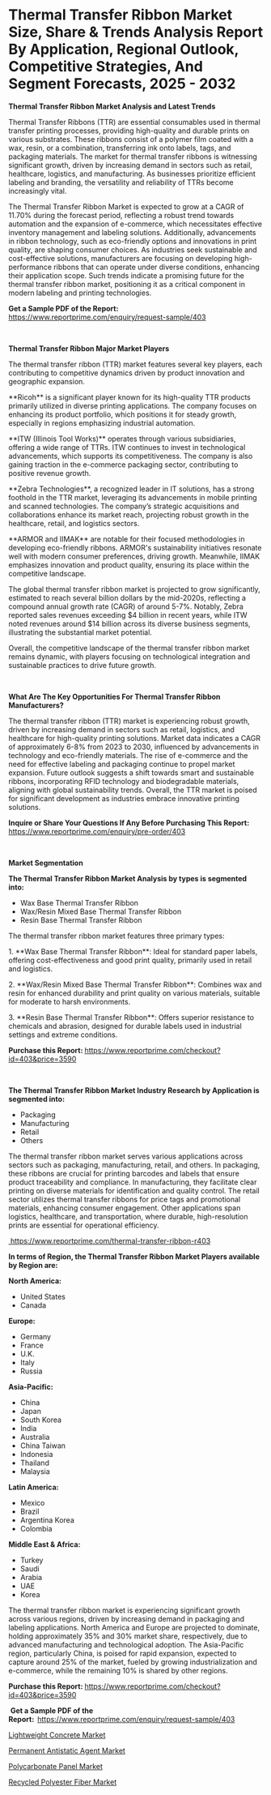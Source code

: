 <p><h1>Thermal Transfer Ribbon Market Size, Share & Trends Analysis Report By Application, Regional Outlook, Competitive Strategies, And Segment Forecasts, 2025 - 2032</h1></p><p><strong>Thermal Transfer Ribbon Market Analysis and Latest Trends</strong></p>
<p><p>Thermal Transfer Ribbons (TTR) are essential consumables used in thermal transfer printing processes, providing high-quality and durable prints on various substrates. These ribbons consist of a polymer film coated with a wax, resin, or a combination, transferring ink onto labels, tags, and packaging materials. The market for thermal transfer ribbons is witnessing significant growth, driven by increasing demand in sectors such as retail, healthcare, logistics, and manufacturing. As businesses prioritize efficient labeling and branding, the versatility and reliability of TTRs become increasingly vital.</p><p>The Thermal Transfer Ribbon Market is expected to grow at a CAGR of 11.70% during the forecast period, reflecting a robust trend towards automation and the expansion of e-commerce, which necessitates effective inventory management and labeling solutions. Additionally, advancements in ribbon technology, such as eco-friendly options and innovations in print quality, are shaping consumer choices. As industries seek sustainable and cost-effective solutions, manufacturers are focusing on developing high-performance ribbons that can operate under diverse conditions, enhancing their application scope. Such trends indicate a promising future for the thermal transfer ribbon market, positioning it as a critical component in modern labeling and printing technologies.</p></p>
<p><strong>Get a Sample PDF of the Report:&nbsp;</strong> <a href="https://www.reportprime.com/enquiry/request-sample/403?utm_campaign=2005&utm_medium=2&utm_source=Github&utm_content=ia&utm_term=18032025&utm_id=thermal-transfer-ribbon">https://www.reportprime.com/enquiry/request-sample/403</a></p>
<p>&nbsp;</p>
<p><strong>Thermal Transfer Ribbon Major Market Players</strong></p>
<p><p>The thermal transfer ribbon (TTR) market features several key players, each contributing to competitive dynamics driven by product innovation and geographic expansion. </p><p>**Ricoh** is a significant player known for its high-quality TTR products primarily utilized in diverse printing applications. The company focuses on enhancing its product portfolio, which positions it for steady growth, especially in regions emphasizing industrial automation.</p><p>**ITW (Illinois Tool Works)** operates through various subsidiaries, offering a wide range of TTRs. ITW continues to invest in technological advancements, which supports its competitiveness. The company is also gaining traction in the e-commerce packaging sector, contributing to positive revenue growth.</p><p>**Zebra Technologies**, a recognized leader in IT solutions, has a strong foothold in the TTR market, leveraging its advancements in mobile printing and scanned technologies. The company’s strategic acquisitions and collaborations enhance its market reach, projecting robust growth in the healthcare, retail, and logistics sectors.</p><p>**ARMOR and IIMAK** are notable for their focused methodologies in developing eco-friendly ribbons. ARMOR's sustainability initiatives resonate well with modern consumer preferences, driving growth. Meanwhile, IIMAK emphasizes innovation and product quality, ensuring its place within the competitive landscape.</p><p>The global thermal transfer ribbon market is projected to grow significantly, estimated to reach several billion dollars by the mid-2020s, reflecting a compound annual growth rate (CAGR) of around 5-7%. Notably, Zebra reported sales revenues exceeding $4 billion in recent years, while ITW noted revenues around $14 billion across its diverse business segments, illustrating the substantial market potential.</p><p>Overall, the competitive landscape of the thermal transfer ribbon market remains dynamic, with players focusing on technological integration and sustainable practices to drive future growth.</p></p>
<p>&nbsp;</p>
<p><strong>What Are The Key Opportunities For Thermal Transfer Ribbon Manufacturers?</strong></p>
<p><p>The thermal transfer ribbon (TTR) market is experiencing robust growth, driven by increasing demand in sectors such as retail, logistics, and healthcare for high-quality printing solutions. Market data indicates a CAGR of approximately 6-8% from 2023 to 2030, influenced by advancements in technology and eco-friendly materials. The rise of e-commerce and the need for effective labeling and packaging continue to propel market expansion. Future outlook suggests a shift towards smart and sustainable ribbons, incorporating RFID technology and biodegradable materials, aligning with global sustainability trends. Overall, the TTR market is poised for significant development as industries embrace innovative printing solutions.</p></p>
<p><strong>Inquire or Share Your Questions If Any Before Purchasing This Report:</strong> <a href="https://www.reportprime.com/enquiry/pre-order/403?utm_campaign=2005&utm_medium=2&utm_source=Github&utm_content=ia&utm_term=18032025&utm_id=thermal-transfer-ribbon">https://www.reportprime.com/enquiry/pre-order/403</a></p>
<p>&nbsp;</p>
<p><strong>Market Segmentation</strong></p>
<p><strong>The Thermal Transfer Ribbon Market Analysis by types is segmented into:</strong></p>
<p><ul><li>Wax Base Thermal Transfer Ribbon</li><li>Wax/Resin Mixed Base Thermal Transfer Ribbon</li><li>Resin Base Thermal Transfer Ribbon</li></ul></p>
<p><p>The thermal transfer ribbon market features three primary types: </p><p>1. **Wax Base Thermal Transfer Ribbon**: Ideal for standard paper labels, offering cost-effectiveness and good print quality, primarily used in retail and logistics. </p><p>2. **Wax/Resin Mixed Base Thermal Transfer Ribbon**: Combines wax and resin for enhanced durability and print quality on various materials, suitable for moderate to harsh environments.</p><p>3. **Resin Base Thermal Transfer Ribbon**: Offers superior resistance to chemicals and abrasion, designed for durable labels used in industrial settings and extreme conditions.</p></p>
<p><strong>Purchase this Report:&nbsp;</strong><a href="https://www.reportprime.com/checkout?id=403&price=3590&utm_campaign=2005&utm_medium=2&utm_source=Github&utm_content=ia&utm_term=18032025&utm_id=thermal-transfer-ribbon">https://www.reportprime.com/checkout?id=403&price=3590</a></p>
<p>&nbsp;</p>
<p><strong>The Thermal Transfer Ribbon Market Industry Research by Application is segmented into:</strong></p>
<p><ul><li>Packaging</li><li>Manufacturing</li><li>Retail</li><li>Others</li></ul></p>
<p><p>The thermal transfer ribbon market serves various applications across sectors such as packaging, manufacturing, retail, and others. In packaging, these ribbons are crucial for printing barcodes and labels that ensure product traceability and compliance. In manufacturing, they facilitate clear printing on diverse materials for identification and quality control. The retail sector utilizes thermal transfer ribbons for price tags and promotional materials, enhancing consumer engagement. Other applications span logistics, healthcare, and transportation, where durable, high-resolution prints are essential for operational efficiency.</p></p>
<p><a href="https://www.reportprime.com/thermal-transfer-ribbon-r403?utm_campaign=2005&utm_medium=2&utm_source=Github&utm_content=ia&utm_term=18032025&utm_id=thermal-transfer-ribbon">&nbsp;https://www.reportprime.com/thermal-transfer-ribbon-r403</a></p>
<p><strong>In terms of Region, the Thermal Transfer Ribbon Market Players available by Region are:</strong></p>
<p>
    <p> <strong> North America: </strong>
        <ul>
            <li>United States</li>
            <li>Canada</li>
        </ul>
        </p> 
    <p> <strong> Europe: </strong>
        <ul>
            <li>Germany</li>
            <li>France</li>
            <li>U.K.</li>
            <li>Italy</li>
            <li>Russia</li>
        </ul>
        </p> 
    <p> <strong> Asia-Pacific: </strong>
        <ul>
            <li>China</li>
            <li>Japan</li>
            <li>South Korea</li>
            <li>India</li>
            <li>Australia</li>
            <li>China Taiwan</li>
            <li>Indonesia</li>
            <li>Thailand</li>
            <li>Malaysia</li>
        </ul>
        </p> 
    <p> <strong> Latin America: </strong>
        <ul>
            <li>Mexico</li>
            <li>Brazil</li>
            <li>Argentina Korea</li>
            <li>Colombia</li>
        </ul>
        </p> 
    <p> <strong> Middle East & Africa: </strong>
        <ul>
            <li>Turkey</li>
            <li>Saudi</li>
            <li>Arabia</li>
            <li>UAE</li>
            <li>Korea</li>
        </ul>
    </p>
    </p>
<p><p>The thermal transfer ribbon market is experiencing significant growth across various regions, driven by increasing demand in packaging and labeling applications. North America and Europe are projected to dominate, holding approximately 35% and 30% market share, respectively, due to advanced manufacturing and technological adoption. The Asia-Pacific region, particularly China, is poised for rapid expansion, expected to capture around 25% of the market, fueled by growing industrialization and e-commerce, while the remaining 10% is shared by other regions.</p></p>
<p><strong>Purchase this Report: </strong><a href="https://www.reportprime.com/checkout?id=403&price=3590&utm_campaign=2005&utm_medium=2&utm_source=Github&utm_content=ia&utm_term=18032025&utm_id=thermal-transfer-ribbon">https://www.reportprime.com/checkout?id=403&price=3590</a></p>
<p>&nbsp;<strong>Get a Sample PDF of the Report:&nbsp;&nbsp;</strong><a href="https://www.reportprime.com/enquiry/request-sample/403?utm_campaign=2005&utm_medium=2&utm_source=Github&utm_content=ia&utm_term=18032025&utm_id=thermal-transfer-ribbon">https://www.reportprime.com/enquiry/request-sample/403</a></p>
<p><strong></strong></p>
<p><p><a href="https://github.com/kohushamudo3/Market-Research-Report-List-1/blob/main/lightweight-concrete-market.md?utm_campaign=2005&utm_medium=2&utm_source=Github&utm_content=ia&utm_term=18032025&utm_id=thermal-transfer-ribbon">Lightweight Concrete Market</a></p><p><a href="https://github.com/myrieronays5/Market-Research-Report-List-1/blob/main/permanent-antistatic-agent-market.md?utm_campaign=2005&utm_medium=2&utm_source=Github&utm_content=ia&utm_term=18032025&utm_id=thermal-transfer-ribbon">Permanent Antistatic Agent Market</a></p><p><a href="https://github.com/gogashopkewy/Market-Research-Report-List-1/blob/main/polycarbonate-panel-market.md?utm_campaign=2005&utm_medium=2&utm_source=Github&utm_content=ia&utm_term=18032025&utm_id=thermal-transfer-ribbon">Polycarbonate Panel Market</a></p><p><a href="https://github.com/lylyparadise/Market-Research-Report-List-6/blob/main/recycled-polyester-fiber-market.md?utm_campaign=2005&utm_medium=2&utm_source=Github&utm_content=ia&utm_term=18032025&utm_id=thermal-transfer-ribbon">Recycled Polyester Fiber Market</a></p></p>